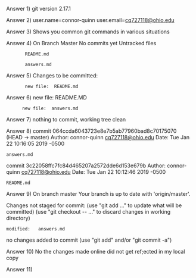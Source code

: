 Answer 1) git version 2.17.1

Answer 2) user.name=connor-quinn
	  user.email=cq727118@ohio.edu


Answer 3) Shows you common git commands in various situations

Answer 4) On Branch Master 
	  No commits yet
          Untracked files 

           README.md 

           answers.md

Answer 5) Changes to be committed:

           new file:  README.md


Answer 6) new file:  README.MD

          new file:  answers.md

Answer 7) nothing to commit, working tree clean

Answer 8) 
	commit 064ccda6043723e8e7b5ab77960bad8c70175070 (HEAD -> master)
Author: connor-quinn <cq727118@ohio.edu>
Date:   Tue Jan 22 10:16:05 2019 -0500

    answers.md

commit 3c22058ffc7fc84d465207a2572dde6d153e679b
Author: connor-quinn <cq727118@ohio.edu>
Date:   Tue Jan 22 10:12:46 2019 -0500

    README.md

Answer 9) On branch master
Your branch is up to date with 'origin/master'.

Changes not staged for commit:
  (use "git add <file>..." to update what will be committed)
  (use "git checkout -- <file>..." to discard changes in working directory)

	modified:   answers.md

no changes added to commit (use "git add" and/or "git commit -a")


Answer 10) No the changes made online did not get ref;ected in my local copy

Answer 11)

